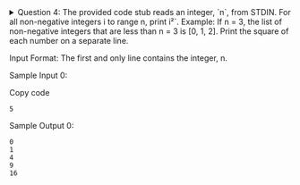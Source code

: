 <details> <summary>
    Question 4: The provided code stub reads an integer, `n`, from STDIN. For all non-negative integers i to range n, print i²`.
Example: If n = 3, the list of non-negative integers that are less than n = 3 is [0, 1, 2]. Print the square of each number on a separate line.

Input Format: The first and only line contains the integer, n.

Sample Input 0:

Copy code
```
5
```
Sample Output 0:

```
0
1
4
9
16
```
</summary>
Answer:

# `Method : 1`
```python
if __name__ == '__main__':
    n = int(input())
    for i in range(n):
        print(i * i)
```
# `Method : 2`
```python
if __name__ == '__main__':
    n = int(input())
    for i in range(n):
        print(i * 2)
```

</details>
